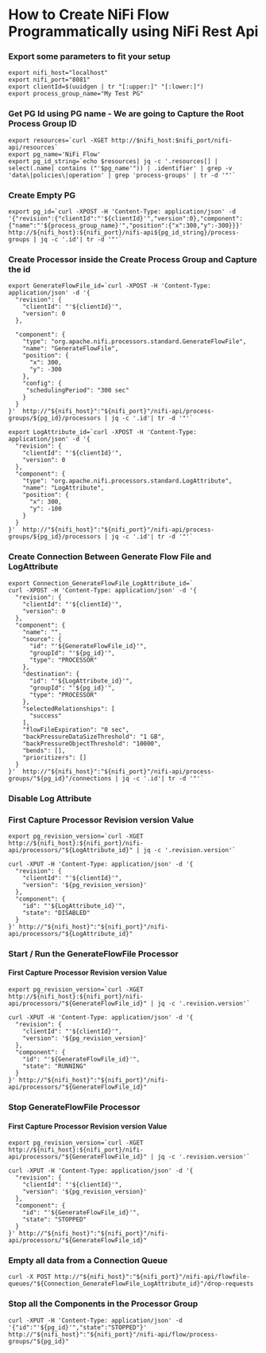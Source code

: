 
# How to Create NiFi Flow Programmatically using NiFi Rest Api


### Export some parameters to fit your setup
```
export nifi_host="localhost"
export nifi_port="8081"
export clientId=$(uuidgen | tr "[:upper:]" "[:lower:]")
export process_group_name="My Test PG"
```


### Get PG Id using PG name - We are going to Capture the Root Process Group ID
```
export resources=`curl -XGET http://$nifi_host:$nifi_port/nifi-api/resources`
export pg_name='NiFi Flow'
export pg_id_string=`echo $resources| jq -c '.resources[] | select(.name| contains ("'$pg_name'")) | .identifier' | grep -v 'data\|policies\|operation' | grep 'process-groups' | tr -d '"'`
```

### Create Empty PG 
```
export pg_id=`curl -XPOST -H 'Content-Type: application/json' -d '{"revision":{"clientId":"'${clientId}'","version":0},"component":{"name":"'${process_group_name}'","position":{"x":300,"y":-300}}}' http://${nifi_host}:${nifi_port}/nifi-api${pg_id_string}/process-groups | jq -c '.id'| tr -d '"'`
```

### Create Processor inside the Create Process Group and Capture the id 
```
export GenerateFlowFile_id=`curl -XPOST -H 'Content-Type: application/json' -d '{
  "revision": {
    "clientId": "'${clientId}'",
    "version": 0
  },
  
  "component": {
    "type": "org.apache.nifi.processors.standard.GenerateFlowFile",
    "name": "GenerateFlowFile",
    "position": {
      "x": 300,
      "y": -300
    },
    "config": {
     "schedulingPeriod": "300 sec"
    }
  }
}'  http://"${nifi_host}":"${nifi_port}"/nifi-api/process-groups/${pg_id}/processors | jq -c '.id'| tr -d '"'`

export LogAttribute_id=`curl -XPOST -H 'Content-Type: application/json' -d '{
  "revision": {
    "clientId": "'${clientId}'",
    "version": 0
  },
  "component": {
    "type": "org.apache.nifi.processors.standard.LogAttribute",
    "name": "LogAttribute",
    "position": {
      "x": 300,
      "y": -100
    }
  }
}'  http://"${nifi_host}":"${nifi_port}"/nifi-api/process-groups/${pg_id}/processors | jq -c '.id'| tr -d '"'`
```


### Create Connection Between Generate Flow File and LogAttribute
```
export Connection_GenerateFlowFile_LogAttribute_id=`
curl -XPOST -H 'Content-Type: application/json' -d '{
  "revision": {
    "clientId": "'${clientId}'",
    "version": 0
  },
  "component": {
    "name": "",
    "source": {
      "id": "'${GenerateFlowFile_id}'",
      "groupId": "'${pg_id}'",
      "type": "PROCESSOR"
    },
    "destination": {
      "id": "'${LogAttribute_id}'",
      "groupId": "'${pg_id}'",
      "type": "PROCESSOR"
    },
    "selectedRelationships": [
      "success"
    ],
    "flowFileExpiration": "0 sec",
    "backPressureDataSizeThreshold": "1 GB",
    "backPressureObjectThreshold": "10000",
    "bends": [],
    "prioritizers": []
  }
}'  http://"${nifi_host}":"${nifi_port}"/nifi-api/process-groups/"${pg_id}"/connections | jq -c '.id'| tr -d '"'`
```



### Disable Log Attribute 
### First Capture Processor Revision version Value
```
export pg_revision_version=`curl -XGET http://${nifi_host}:${nifi_port}/nifi-api/processors/"${LogAttribute_id}" | jq -c '.revision.version'`

curl -XPUT -H 'Content-Type: application/json' -d '{
  "revision": {
    "clientId": "'${clientId}'",
    "version": '${pg_revision_version}'
  },
  "component": {
    "id": "'${LogAttribute_id}'",
    "state": "DISABLED"
  }
}' http://"${nifi_host}":"${nifi_port}"/nifi-api/processors/"${LogAttribute_id}"
```

### Start / Run the GenerateFlowFile Processor
#### First Capture Processor Revision version Value
```
export pg_revision_version=`curl -XGET http://${nifi_host}:${nifi_port}/nifi-api/processors/"${GenerateFlowFile_id}" | jq -c '.revision.version'`

curl -XPUT -H 'Content-Type: application/json' -d '{
  "revision": {
    "clientId": "'${clientId}'",
    "version": '${pg_revision_version}'
  },
  "component": {
    "id": "'${GenerateFlowFile_id}'",
    "state": "RUNNING"
  }
}' http://"${nifi_host}":"${nifi_port}"/nifi-api/processors/"${GenerateFlowFile_id}"
```


### Stop GenerateFlowFile Processor
#### First Capture Processor Revision version Value
```
export pg_revision_version=`curl -XGET http://${nifi_host}:${nifi_port}/nifi-api/processors/"${GenerateFlowFile_id}" | jq -c '.revision.version'`

curl -XPUT -H 'Content-Type: application/json' -d '{
  "revision": {
    "clientId": "'${clientId}'",
    "version": '${pg_revision_version}'
  },
  "component": {
    "id": "'${GenerateFlowFile_id}'",
    "state": "STOPPED"
  }
}' http://"${nifi_host}":"${nifi_port}"/nifi-api/processors/"${GenerateFlowFile_id}"
```


### Empty all data from a Connection Queue  
```
curl -X POST http://"${nifi_host}":"${nifi_port}"/nifi-api/flowfile-queues/"${Connection_GenerateFlowFile_LogAttribute_id}"/drop-requests
```
### Stop all the Components in the Processor Group 
```
curl -XPUT -H 'Content-Type: application/json' -d '{"id":"'${pg_id}'","state":"STOPPED"}'  http://"${nifi_host}":"${nifi_port}"/nifi-api/flow/process-groups/"${pg_id}"
```